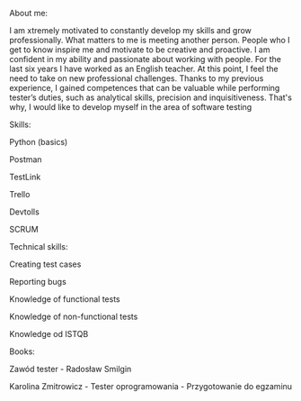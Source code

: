 About me:

I am xtremely motivated to constantly develop my skills and grow professionally. What matters to me is meeting another person. People who I get to know inspire me and motivate to be creative and proactive. I am confident in my ability and passionate about working with people. For the last six years I have worked as an English teacher. At this point, I feel the need to take on new professional challenges. Thanks to my previous experience, I gained competences that can be valuable while performing tester’s duties, such as analytical skills, precision and inquisitiveness. That's why, I would like to develop myself in the area of software testing

Skills:

Python (basics)

Postman

TestLink

Trello

Devtolls

SCRUM


Technical skills:

Creating test cases

Reporting bugs

Knowledge of functional tests

Knowledge of non-functional tests

Knowledge od ISTQB

Books:

Zawód tester - Radosław Smilgin

Karolina Zmitrowicz - Tester oprogramowania - Przygotowanie do egzaminu
<!---
Arlettta/Arlettta is a ✨ special ✨ repository because its `README.md` (this file) appears on your GitHub profile.
You can click the Preview link to take a look at your changes.
--->
